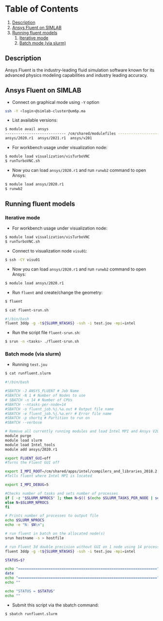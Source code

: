 # Table of Contents
1. [Description](#1)
2. [Ansys Fluent on SIMLAB](#2)
3. [Running fluent models](#3)
    1. [Iterative mode](#4)
    2. [Batch mode (via slurm)](#5)

## Description <a name="1"></a>
Ansys Fluent is the industry-leading fluid simulation software known for its advanced physics modeling capabilities and industry leading accuracy.

## Ansys Fluent on SIMLAB <a name="2"></a>

- Connect on graphical mode using `-Y` option

```sh
ssh -Y <login>@simlab-cluster@um6p.ma
```
- List available versions:

```sh
$ module avail ansys
---------------------------- /cm/shared/modulefiles ----------------------------
ansys/2020.r1  ansys/2021.r1  ansys/v201   
```

- For workbench usage under visualization node:

```sh
$ module load visualization/visTurboVNC
$ runTurboVNC.sh
```

- Now you can load `ansys/2020.r1` and run `runwb2` command to open Ansys:

```sh
$ module load ansys/2020.r1
$ runwb2
```

## Running fluent models <a name="3"></a>

### Iterative mode <a name="4"></a>

- For workbench usage under visualization node:

```sh
$ module load visualization/visTurboVNC
$ runTurboVNC.sh
```

- Connect to visualization node `visu01`:
```sh
$ ssh -CY visu01
```

- Now you can load `ansys/2020.r1` and run `runwb2` command to open Ansys:

```sh
$ module load ansys/2020.r1
```
- Run `fluent` and create/change the geometry:
```sh
$ fluent
```

```sh
$ cat fluent-srun.sh

#!/bin/bash
fluent 3ddp -g -t${SLURM_NTASKS} -ssh -i test.jou -mpi=intel 
```

- Run the script file `fluent-srun.sh`:
```sh
$ srun -n <tasks> ./fluent-srun.sh
```

### Batch mode (via slurm) <a name="5"></a>

- Running `test.jou`

```sh
$ cat runfluent.slurm

#!/bin/bash

#SBATCH -J ANSYS_FLUENT # Job Name 
#SBATCH -N 1 # Number of Nodes to use 
# SBATCH -n 14 # Number of CPUs
#SBATCH --ntasks-per-node=14 
#SBATCH -o fluent_job.%j.%a.out # Output file name 
#SBATCH -e fluent_job.%j.%a.err # Error file name 
#SBATCH -p shortq # Partition to run on 
#SBATCH --verbose

# Remove all currently running modules and load Intel MPI and Ansys V2020.r1
module purge 
module load slurm
module load Intel_tools 
module add ansys/2020.r1

export FLUENT_GUI=off 
#Turns the Fluent GUI off

export I_MPI_ROOT=/cm/shared/apps/intel/compilers_and_libraries_2018.2.199/linux/mpi
#Tells fluent where Intel MPI is located 

export I_MPI_DEBUG=5 

#Checks number of tasks and sets number of processes 
if [ -z "$SLURM_NPROCS" ]; then N=$(( $(echo $SLURM_TASKS_PER_NODE | sed -r 's/([0-9]+)\(x([0-9]+)\)/\1 * \2/') )) 
else N=$SLURM_NPROCS 
fi 

# Prints number of processes to output file 
echo $SLURM_NPROCS 
echo -e "N: $N\n"; 

# run fluent in batch on the allocated node(s) 
srun hostname -s > hostfile 

# run Fluent 3d double precision without GUI on 1 node using 14 processors
fluent 3ddp -g -t${SLURM_NTASKS} -ssh -i test.jou -mpi=intel 

STATUS=$?

echo "================================================================" 
date
echo "================================================================" 
echo "" 

echo "STATUS = $STATUS" 
echo "" 
```
- Submit this script via the sbatch command:

```sh
$ sbatch runfluent.slurm
```
